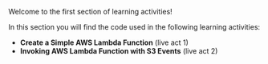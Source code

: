 Welcome to the first section of learning activities! 

In this section you will find the code used in the following learning activities: 

- **Create a Simple AWS Lambda Function** (live act 1)
- **Invoking AWS Lambda Function with S3 Events** (live act 2)

